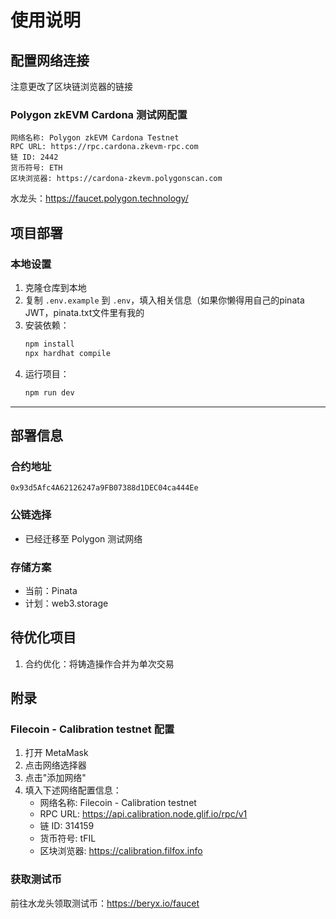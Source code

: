 # 使用说明

## 配置网络连接
注意更改了区块链浏览器的链接
### Polygon zkEVM Cardona 测试网配置
```
网络名称: Polygon zkEVM Cardona Testnet
RPC URL: https://rpc.cardona.zkevm-rpc.com
链 ID: 2442
货币符号: ETH
区块浏览器: https://cardona-zkevm.polygonscan.com
```
水龙头：https://faucet.polygon.technology/



## 项目部署

### 本地设置
1. 克隆仓库到本地
2. 复制 `.env.example` 到 `.env`，填入相关信息（如果你懒得用自己的pinata JWT，pinata.txt文件里有我的
4. 安装依赖：
   ```bash
   npm install
   npx hardhat compile
   ```
5. 运行项目：
   ```bash
   npm run dev
   ```

---

## 部署信息

### 合约地址
```
0x93d5Afc4A62126247a9FB07388d1DEC04ca444Ee
```

### 公链选择
- 已经迁移至 Polygon 测试网络

### 存储方案
- 当前：Pinata
- 计划：web3.storage

## 待优化项目
1. 合约优化：将铸造操作合并为单次交易

## 附录

### Filecoin - Calibration testnet 配置
1. 打开 MetaMask
2. 点击网络选择器
3. 点击"添加网络"
4. 填入下述网络配置信息：
   - 网络名称: Filecoin - Calibration testnet
   - RPC URL: https://api.calibration.node.glif.io/rpc/v1
   - 链 ID: 314159
   - 货币符号: tFIL
   - 区块浏览器: https://calibration.filfox.info

### 获取测试币
前往水龙头领取测试币：https://beryx.io/faucet
